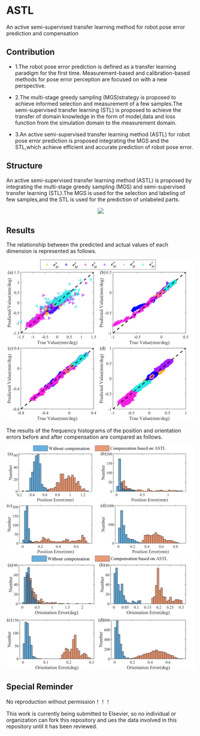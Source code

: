 # ASTL
An active semi-supervised transfer learning method for robot pose error prediction and compensation

## Contribution
- 1.The robot pose error prediction is defined as a transfer learning paradigm for the first time. Measurement-based and calibration-based methods for pose error perception are focused on with a new perspective.

- 2.The multi-stage greedy sampling (MGS)strategy is proposed to achieve informed selection and measurement of a few samples.The semi-supervised transfer learning (STL) is proposed to achieve the transfer of domain knowledge in the form of model,data and loss function from the simulation domain to the measurement domain.

- 3.An active semi-supervised transfer learning method (ASTL) for robot pose error prediction is proposed integrating the MGS and the STL,which achieve efficient and accurate prediction of robot pose error.

## Structure
An active semi-supervised transfer learning method (ASTL) is proposed by integrating the multi-stage greedy sampling (MGS) and semi-supervised transfer learning (STL).The MGS is used for the selection and labeling of few samples,and the STL is used for the prediction of unlabeled parts.
<div align=center>
<img src=https://github.com/ZhangTeng-Hust/ASTL/blob/main/IMG/all.png>
</div>

## Results
The relationship between the predicted and actual values of each dimension is represented as follows.
<div align=center>
<img src=https://github.com/ZhangTeng-Hust/ASTL/blob/main/IMG/result1.png>
</div>

The results of the frequency histograms of the position and orientation errors before and after compensation are compared as follows.
<div align=center>
<img src=https://github.com/ZhangTeng-Hust/ASTL/blob/main/IMG/result2.png>
<img src=https://github.com/ZhangTeng-Hust/ASTL/blob/main/IMG/result3.png>
</div>

## Special Reminder
No reproduction without permission！！！

This work is currently being submitted to Elsevier, so no individual or organization can fork this repository and ues the data involved in this repository until it has been reviewed.
